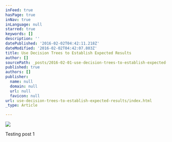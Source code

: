 ```yaml
---
inFeed: true
hasPage: true
inNav: true
inLanguage: null
starred: true
keywords: []
description: ''
datePublished: '2016-02-02T04:42:11.218Z'
dateModified: '2016-02-02T04:42:07.803Z'
title: Use Decision Trees to Establish Expected Results
author: []
sourcePath: _posts/2016-02-01-use-decision-trees-to-establish-expected-results.md
published: true
authors: []
publisher:
  name: null
  domain: null
  url: null
  favicon: null
url: use-decision-trees-to-establish-expected-results/index.html
_type: Article

---
```

![](https://s3-us-west-2.amazonaws.com/the-grid-img/p/8c9befe992612e2c003ee3809b853977d6e2b6dd.jpg)

Testing post 1